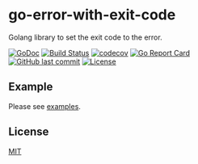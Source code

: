 # go-error-with-exit-code

Golang library to set the exit code to the error.

[![GoDoc](http://img.shields.io/badge/go-documentation-blue.svg?style=flat-square)](http://godoc.org/github.com/suzuki-shunsuke/go-error-with-exit-code)
[![Build Status](https://cloud.drone.io/api/badges/suzuki-shunsuke/go-error-with-exit-code/status.svg)](https://cloud.drone.io/suzuki-shunsuke/go-error-with-exit-code)
[![codecov](https://codecov.io/gh/suzuki-shunsuke/go-error-with-exit-code/branch/master/graph/badge.svg)](https://codecov.io/gh/suzuki-shunsuke/go-error-with-exit-code)
[![Go Report Card](https://goreportcard.com/badge/github.com/suzuki-shunsuke/go-error-with-exit-code)](https://goreportcard.com/report/github.com/suzuki-shunsuke/go-error-with-exit-code)
[![GitHub last commit](https://img.shields.io/github/last-commit/suzuki-shunsuke/go-error-with-exit-code.svg)](https://github.com/suzuki-shunsuke/go-error-with-exit-code)
[![License](http://img.shields.io/badge/license-mit-blue.svg?style=flat-square)](https://raw.githubusercontent.com/suzuki-shunsuke/go-error-with-exit-code/master/LICENSE)

## Example

Please see [examples](examples/example.go).

## License

[MIT](LICENSE)
